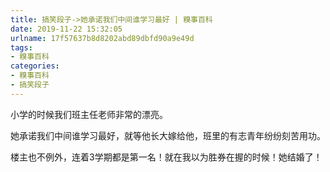 ```yaml
---
title: 搞笑段子->她承诺我们中间谁学习最好 | 糗事百科
date: 2019-11-22 15:32:05
urlname: 17f57637b8d8202abd89dbfd90a9e49d
tags: 
- 糗事百科
categories:
- 糗事百科
- 搞笑段子
---
```

小学的时候我们班主任老师非常的漂亮。

她承诺我们中间谁学习最好，就等他长大嫁给他，班里的有志青年纷纷刻苦用功。

楼主也不例外，连着3学期都是第一名！就在我以为胜券在握的时候！她结婚了！


